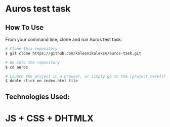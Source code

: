 # Auros test task

## How To Use

From your command line, clone and run Auros test task:

```bash
# Clone this repository
$ git clone https://github.com/kolesnikaleksv/auros-task.git

# Go into the repository
$ cd auros

# Launch the project in a browser, or simply go to the [project here](https://auros.webwizardok.com/) , where it is already available to testing
$ doble click on index.html file

```

## Technologies Used:

# JS + CSS + DHTMLX
